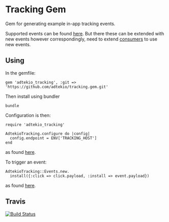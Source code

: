 # Tracking Gem

Gem for generating example in-app tracking events.

Supported events can be found [here](/lib/adtekio_tracking/events.rb). But
there these can be extended with new events however correspondingly,
need to extend [consumers](https://github.com/adtekio/consumers) to use new
events.

## Using

In the gemfile:

```
gem 'adtekio_tracking', :git => 'https://github.com/adtekio/tracking.gem.git'
```

Then install using bundler

```
bundle
```

Configuration is then:

```
require 'adtekio_tracking'

AdtekioTracking.configure do |config|
  config.endpoint = ENV['TRACKING_HOST']
end
```

as found [here](https://github.com/adtekio/consumers/blob/master/config/initializers/adtekio_tracking.rb).

To trigger an event:

```
AdtekioTracking::Events.new.
  install({:click => click.payload, :install => event.payload})
```

as found [here](https://github.com/adtekio/consumers/blob/master/lib/consumers/attribution.rb#L49-L50).

## Travis

[![Build Status](https://travis-ci.org/adtekio/tracking.gem.svg?branch=master)](https://travis-ci.org/adtekio/tracking.gem)
